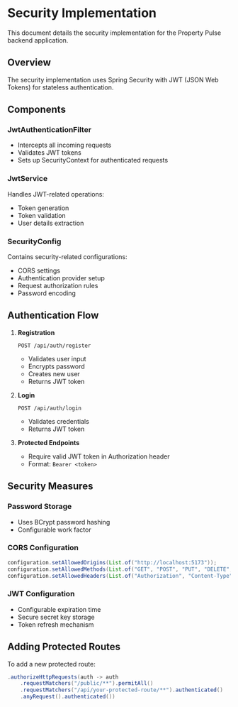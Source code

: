 # Security Implementation

This document details the security implementation for the Property Pulse backend application.

## Overview

The security implementation uses Spring Security with JWT (JSON Web Tokens) for stateless authentication.

## Components

### JwtAuthenticationFilter

- Intercepts all incoming requests
- Validates JWT tokens
- Sets up SecurityContext for authenticated requests

### JwtService

Handles JWT-related operations:

- Token generation
- Token validation
- User details extraction

### SecurityConfig

Contains security-related configurations:

- CORS settings
- Authentication provider setup
- Request authorization rules
- Password encoding

## Authentication Flow

1. **Registration**

   ```
   POST /api/auth/register
   ```

   - Validates user input
   - Encrypts password
   - Creates new user
   - Returns JWT token

2. **Login**

   ```
   POST /api/auth/login
   ```

   - Validates credentials
   - Returns JWT token

3. **Protected Endpoints**
   - Require valid JWT token in Authorization header
   - Format: `Bearer <token>`

## Security Measures

### Password Storage

- Uses BCrypt password hashing
- Configurable work factor

### CORS Configuration

```java
configuration.setAllowedOrigins(List.of("http://localhost:5173"));
configuration.setAllowedMethods(List.of("GET", "POST", "PUT", "DELETE", "OPTIONS"));
configuration.setAllowedHeaders(List.of("Authorization", "Content-Type", "X-Requested-With"));
```

### JWT Configuration

- Configurable expiration time
- Secure secret key storage
- Token refresh mechanism

## Adding Protected Routes

To add a new protected route:

```java
.authorizeHttpRequests(auth -> auth
    .requestMatchers("/public/**").permitAll()
    .requestMatchers("/api/your-protected-route/**").authenticated()
    .anyRequest().authenticated())
```
